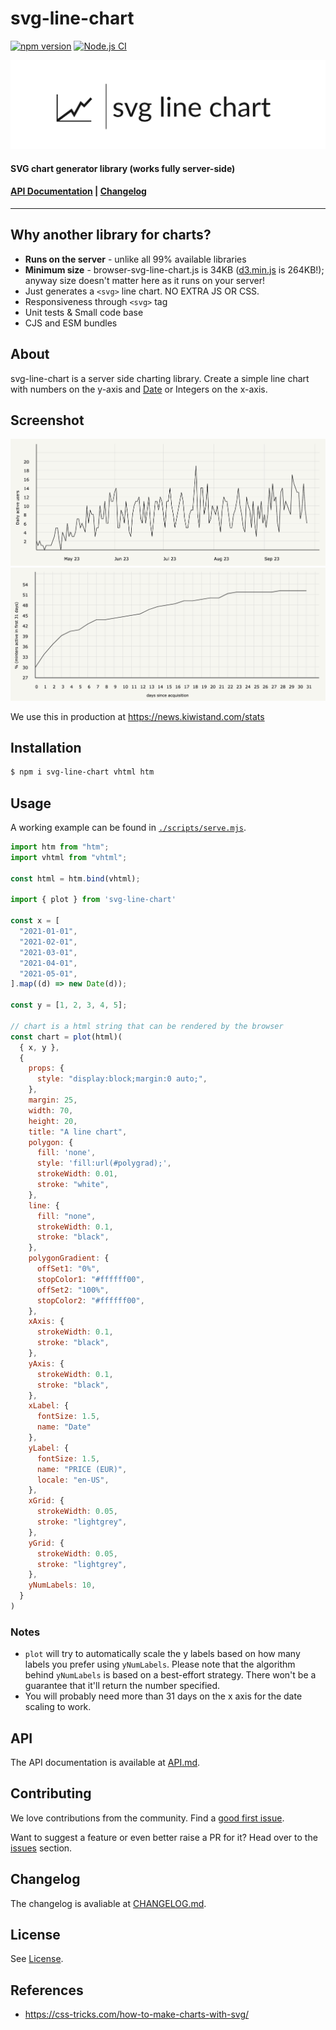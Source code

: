 # svg-line-chart

[![npm version](https://badge.fury.io/js/svg-line-chart.svg)](https://badge.fury.io/js/svg-line-chart) [![Node.js CI](https://github.com/attestate/svg-line-chart/actions/workflows/node.js.yml/badge.svg)](https://github.com/attestate/svg-line-chart/actions/workflows/node.js.yml)

![logo](./assets/logo.png)

#### SVG chart generator library (works fully server-side)

#### [API Documentation](./API.md) | [Changelog](./CHANGELOG.md)

___

## Why another library for charts?

- **Runs on the server** - unlike all 99% available libraries
- **Minimum size** - browser-svg-line-chart.js is 34KB
  ([d3.min.js](https://cdnjs.cloudflare.com/ajax/libs/d3/6.6.2/d3.min.js) is
  264KB!); anyway size doesn't matter here as it runs on your server!
- Just generates a `<svg>` line chart. NO EXTRA JS OR CSS.
- Responsiveness through `<svg>` tag
- Unit tests & Small code base
- CJS and ESM bundles

## About

svg-line-chart is a server side charting library. Create a simple line chart with numbers on the y-axis and [Date](https://developer.mozilla.org/en-US/docs/Web/JavaScript/Reference/Global_Objects/Date) or Integers on the x-axis.

## Screenshot

![](./assets/screenshot1.png)
![](./assets/screenshot2.png)

We use this in production at https://news.kiwistand.com/stats

## Installation

```bash
$ npm i svg-line-chart vhtml htm
```

## Usage

A working example can be found in
[`./scripts/serve.mjs`](./scripts/serve.mjs).

```js                                                        
import htm from "htm";
import vhtml from "vhtml";

const html = htm.bind(vhtml);

import { plot } from 'svg-line-chart'

const x = [
  "2021-01-01",
  "2021-02-01",
  "2021-03-01",
  "2021-04-01",
  "2021-05-01",
].map((d) => new Date(d));

const y = [1, 2, 3, 4, 5];

// chart is a html string that can be rendered by the browser
const chart = plot(html)(
  { x, y },
  {
    props: {
      style: "display:block;margin:0 auto;",
    },
    margin: 25,
    width: 70,
    height: 20,
    title: "A line chart",
    polygon: {
      fill: 'none',
      style: 'fill:url(#polygrad);',
      strokeWidth: 0.01,
      stroke: "white",
    },
    line: {
      fill: "none",
      strokeWidth: 0.1,
      stroke: "black",
    },
    polygonGradient: {
      offSet1: "0%",
      stopColor1: "#ffffff00",
      offSet2: "100%",
      stopColor2: "#ffffff00",
    },
    xAxis: {
      strokeWidth: 0.1,
      stroke: "black",
    },
    yAxis: {
      strokeWidth: 0.1,
      stroke: "black",
    },
    xLabel: {
      fontSize: 1.5,
      name: "Date"
    },
    yLabel: {
      fontSize: 1.5,
      name: "PRICE (EUR)",
      locale: "en-US",
    },
    xGrid: {
      strokeWidth: 0.05,
      stroke: "lightgrey",
    },
    yGrid: {
      strokeWidth: 0.05,
      stroke: "lightgrey",
    },
    yNumLabels: 10,
  }
)
```

### Notes

- `plot` will try to automatically scale the y labels based on how many labels
  you prefer using `yNumLabels`. Please note that the algorithm behind
  `yNumLabels` is based on a best-effort strategy. There won't be a guarantee
  that it'll return the number specified.
- You will probably need more than 31 days on the x axis for the date scaling to work.
  
## API
The API documentation is available at [API.md](./API.md).

## Contributing

We love contributions from the community. Find a [good first issue](https://github.com/attestate/svg-line-chart/issues?q=is%3Aissue+is%3Aopen+label%3A%22good+first+issue%22).

Want to suggest a feature or even better raise a PR for it? Head over to the [issues](https://github.com/attestate/svg-line-chart/issues) section.
## Changelog
The changelog is avaliable at [CHANGELOG.md](./CHANGELOG.md).

## License

See [License](./LICENSE).

## References

- https://css-tricks.com/how-to-make-charts-with-svg/
